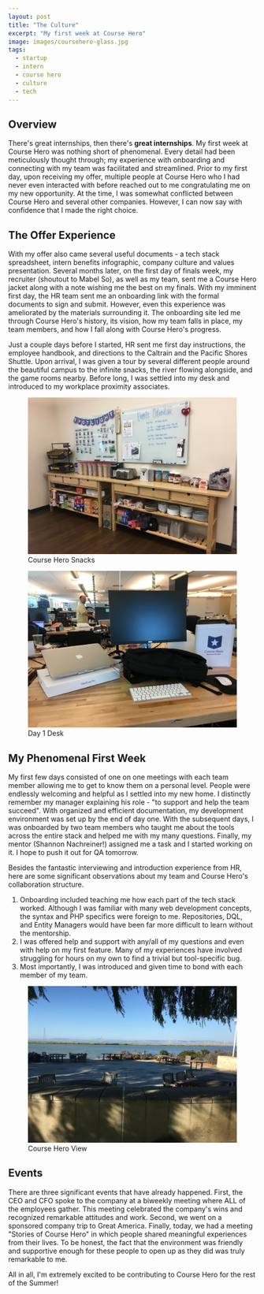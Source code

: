 ```yaml
---
layout: post
title: "The Culture"
excerpt: "My first week at Course Hero"
image: images/coursehero-glass.jpg
tags: 
  - startup
  - intern
  - course hero
  - culture
  - tech
---
```


## Overview

There's great internships, then there's **great internships**. My first week at Course Hero was nothing short of phenomenal.
Every detail had been meticulously thought through; my experience with onboarding and connecting with my team was 
facilitated and streamlined. Prior to my first day, upon receiving my offer, multiple people at Course Hero who I had never
even interacted with before reached out to me congratulating me on my new opportunity. At the time, I was somewhat
conflicted between Course Hero and several other companies. However, I can now say
with confidence that I made the right choice. 

## The Offer Experience

With my offer also came several useful documents - a tech stack spreadsheet, intern benefits infographic, 
company culture and values presentation. Several months later, on the first day of finals week, my recruiter (shoutout to Mabel So), as well as
my team, sent me a Course Hero jacket along with a note wishing me the best on my finals. With my imminent first day,
the HR team sent me an onboarding link with the formal documents to sign and submit. However, even this
experience was ameliorated by the materials surrounding it. The onboarding site led me through
Course Hero's history, its vision, how my team falls in place, my team members, and how I fall along with Course
Hero's progress. 

Just a couple days before I started, HR sent me first day instructions, the employee handbook, and directions
to the Caltrain and the Pacific Shores Shuttle. Upon arrival, I was given a tour by several different people around
the beautiful campus to the infinite snacks, the river flowing alongside, and the game rooms nearby. Before long,
I was settled into my desk and introduced to my workplace proximity associates. 

<figure class="align-center">
  <img src="/images/coursehero-snacks.jpg" alt="Course Hero Snacks">
  <figcaption>Course Hero Snacks</figcaption>
</figure> 
<figure class="align-center">
  <img src="/images/coursehero-desk.jpg" alt="Day 1 Desk">
  <figcaption>Day 1 Desk</figcaption>
</figure> 

## My Phenomenal First Week

My first few days consisted of one on one meetings with each team member allowing me to get to know them on a personal
level. People were endlessly welcoming and helpful as I settled into my new home. I distinctly remember my manager
explaining his role - "to support and help the team succeed". With organized and efficient
documentation, my development environment was set up by the end of day one. With the subsequent days, I was onboarded
by two team members who taught me about the tools across the entire stack and helped me with my many questions. Finally,
my mentor (Shannon Nachreiner!) assigned me a task and I started working on it. I hope to push it out for QA tomorrow. 

Besides the fantastic interviewing and introduction experience from HR, here are some significant observations about
my team and Course Hero's collaboration structure. 

  1. Onboarding included teaching me how each part of the tech stack worked. Although I was familiar with many
  web development concepts, the syntax and PHP specifics were foreign to me. Repositories, DQL, and Entity Managers
  would have been far more difficult to learn without the mentorship. 
  2. I was offered help and support with any/all of my questions and even with help on my first feature. Many
  of my experiences have involved struggling for hours on my own to find a trivial but tool-specific bug. 
  3. Most importantly, I was introduced and given time to bond with each member of my team. 

<figure class="align-center">
  <img src="/images/coursehero-view.jpg" alt="Course Hero View">
  <figcaption>Course Hero View</figcaption>
</figure> 

## Events

There are three significant events that have already happened. First, the CEO and CFO spoke to the company at a
biweekly meeting where ALL of the employees gather. This meeting celebrated the company's wins and recognized
remarkable attitudes and work. Second, we went on a sponsored company trip to Great America. Finally, today, 
we had a meeting "Stories of Course Hero" in which people shared meaningful experiences from their lives. To be honest,
the fact that the environment was friendly and supportive enough for these people to open up as they did was
truly remarkable to me.

All in all, I'm extremely excited to be contributing to Course Hero for the rest of the Summer! 
